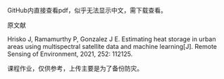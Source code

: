 GitHub内直接查看pdf，似乎无法显示中文，需下载查看。

原文献

Hrisko J, Ramamurthy P, Gonzalez J E. Estimating heat storage in urban areas using multispectral satellite data and machine learning[J]. Remote Sensing of Environment, 2021, 252: 112125.

课程作业，仅供参考，上传主要是为了备份防灾。
